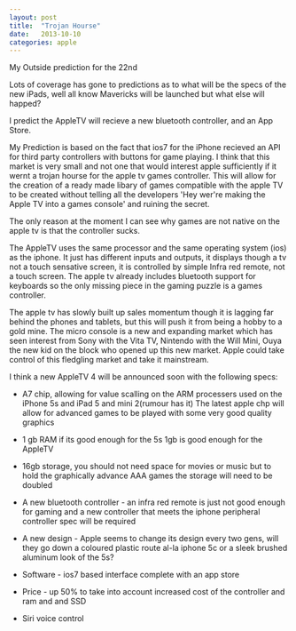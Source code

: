 ```yaml
---
layout: post
title:  "Trojan Hourse"
date:   2013-10-10
categories: apple
---
```


My Outside prediction for the 22nd

Lots of coverage has gone to predictions as to what will be the specs of the new iPads, well all know Mavericks will be launched but what else will happed?

I predict the AppleTV will recieve a new bluetooth controller, and an App Store. 

My Prediction is based on the fact that ios7 for the iPhone recieved an API for third party controllers with buttons for game playing. I think that this market is very small and not one that would interest apple sufficiently if it wernt a trojan hourse for the apple tv games controller. This will allow for the creation of a ready made libary of games compatible with the apple TV to be created without telling all the developers 'Hey wer're making the Apple TV into a games console' and ruining the secret.

The only reason at the moment I can see why games are not native on the apple tv is that the controller sucks.

The AppleTV uses the same processor and the same operating system (ios) as the iphone. It just has different inputs and outputs, it displays though a tv not a touch sensative screen, it is controlled by simple Infra red remote, not a touch screen. The apple tv already includes bluetooth support for keyboards so the only missing piece in the gaming puzzle is a games controller.

The apple tv has slowly built up sales momentum though it is lagging far behind the phones and tablets, but this will push it from being a hobby to a gold mine. The micro console is a new and expanding market which has seen interest from Sony with the Vita TV, Nintendo with the Will Mini, Ouya the new kid on the block who opened up this new market. Apple could take control of this fledgling market and take it mainstream.

I think a new AppleTV 4 will be announced soon with the following specs:

+ A7 chip, allowing for value scalling on the ARM processers used on the iPhone 5s and iPad 5 and mini 2(rumour has it)
The latest apple chp will allow for advanced games to be played with some very good quality graphics

+ 1 gb RAM if its good enough for the 5s 1gb is good enough for the AppleTV

+ 16gb storage, you should not need space for movies or music but to hold the graphically advance AAA games the storage will need to be doubled

+ A new bluetooth controller - an infra red remote is just not good enough for gaming and a new controller that meets the iphone peripheral controller spec will be required

+ A new design - Apple seems to change its design every two gens, will they go down a coloured plastic route al-la iphone 5c or a sleek brushed aluminum look of the 5s?

+ Software - ios7 based interface complete with an app store 

+ Price - up 50% to take into account increased cost of the controller and ram and and SSD 

+ Siri voice control


